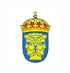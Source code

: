 <a href="https://riksarkivet.se">
<img src="https://raw.githubusercontent.com/Borg93/Riksarkivet_docs/main/docs/assets/fav-removebg-preview.png" width="17%" align="right" margin-right="100" />
</a>
